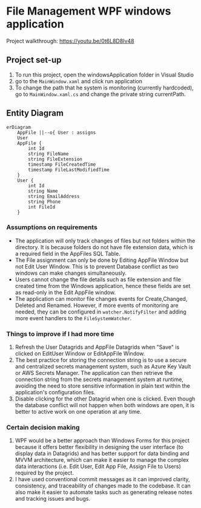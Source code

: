 # File Management WPF windows application

Project walkthrough: https://youtu.be/0t6L8D8Iv48

## Project set-up
1. To run this project, open the windowsApplication folder in Visual Studio
2. go to the `MainWindow.xaml` and click run application
3. To change the path that he system is monitoring (currently hardcoded), go to `MainWindow.xaml.cs` and change the private string currentPath.

## Entity Diagram

```mermaid
erDiagram
    AppFile ||--o{ User : assigns
    User
    AppFile {
        int Id
        string FileName
        string FileExtension
        timestamp FileCreatedTime
        timestamp FileLastModifiedTime
    }
    User {
        int Id
        string Name
        string EmailAddress
        string Phone
        int FileId
    } 

```

### Assumptions on requirements
- The application will only track changes of files but not folders within the directory. It is because folders do not have file extension data, which is a required field in the AppFiles SQL Table.
- The File assignment can only be done by Editing AppFile Window but not Edit User Window. This is to prevent Database conflict as two windows can make changes simultaneously.
- Users cannot change the file details such as file extension and file created time from the Windows application, hence these fields are set as read-only in the Edit AppFile window.
- The application can monitor file changes events for Create,Changed, Deleted and Renamed. However, if more events of monitoring are needed, they can be configured in `watcher.NotifyFilter` and adding more event handlers to the `FileSystemWatcher`.

### Things to improve if I had more time
1. Refresh the User Datagrids and AppFile Datagrids when "Save" is clicked on EditUser Window or EditAppFile Window.
2. The best practice for storing the connection string is to use a secure and centralized secrets management system, such as Azure Key Vault or AWS Secrets Manager. The application can then retrieve the connection string from the secrets management system at runtime, avoiding the need to store sensitive information in plain text within the application's configuration files.
3. Disable clicking for the other Datagrid when one is clicked. Even though the database conflict will not happen when both windows are open, it is better to active work on one operation at any time.

### Certain decision making
1. WPF would be a better approach than Windows Forms for this project because it offers better flexibility in designing the user interface (to display data in Datagrids) and has better support for data binding and MVVM architecture, which can make it easier to manage the complex data interactions (i.e. Edit User, Edit App File, Assign File to Users) required by the project.
2. I have used conventional commit messages as it can improved clarity, consistency, and traceability of changes made to the codebase. It can also make it easier to automate tasks such as generating release notes and tracking issues and bugs.
